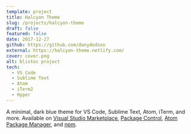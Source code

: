 ```yaml
---
template: project
title: Halcyon Theme
slug: /projects/halcyon-theme
draft: false
featured: false
date: 2017-12-27
github: https://github.com/danydodson
external: https://halcyon-theme.netlify.com/
cover: cover.png
alt: blistoc project
tech:
  - VS Code
  - Sublime Text
  - Atom
  - iTerm2
  - Hyper
---
```


A minimal, dark blue theme for VS Code, Sublime Text, Atom, iTerm, and more. Available on [Visual Studio Marketplace](https://marketplace.visualstudio.com/items?itemName=brittanychiang.halcyon-vscode), [Package Control](https://packagecontrol.io/packages/Halcyon%20Theme), [Atom Package Manager](https://atom.io/themes/halcyon-syntax), and [npm](https://www.npmjs.com/package/hyper-halcyon-theme).
